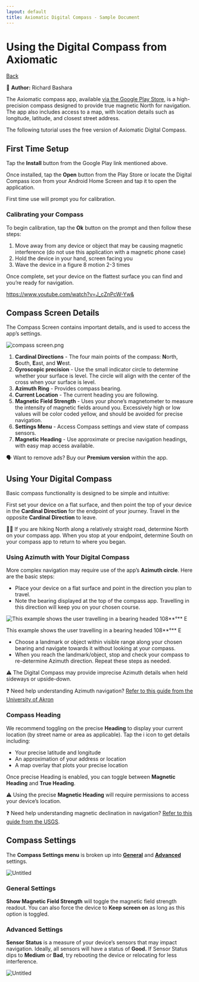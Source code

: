 ```yaml
---
layout: default
title: Axiomatic Digital Compass - Sample Document
---
```



# Using the Digital Compass from Axiomatic

[Back](work_samples.html)

📌 **Author:**
Richard Bashara

The Axiomatic compass app, available [via the Google Play Store](https://play.google.com/store/apps/details?id=com.vincentlee.compass), is a high-precision compass designed to provide true magnetic North for navigation. The app also includes access to a map, with location details such as longitude, latitude, and closest street address.

The following tutorial uses the free version of Axiomatic Digital Compass.


## First Time Setup

Tap the **Install** button from the Google Play link mentioned above.

Once installed, tap the **Open** button from the Play Store or locate the Digital Compass icon from your Android Home Screen and tap it to open the application.

First time use will prompt you for calibration.


### Calibrating your Compass

To begin calibration, tap the **Ok** button on the prompt and then follow these steps:

1. Move away from any device or object that may be causing magnetic interference (do not use this application with a magnetic phone case)
2. Hold the device in your hand, screen facing you
3. Wave the device in a figure 8 motion 2-3 times

Once complete, set your device on the flattest surface you can find and you’re ready for navigation.

https://www.youtube.com/watch?v=J_cZnPcW-Yw&


## Compass Screen Details

The Compass Screen contains important details, and is used to access the app’s settings.

![compass screen.png](assets\images\compass_screen.webp)

1. **Cardinal Directions** - The four main points of the compass: **N**orth, **S**outh, **E**ast, and **W**est.
2. **Gyroscopic precision** - Use the small indicator circle to determine whether your surface is level. The circle will align with the center of the cross when your surface is level.
3. **Azimuth Ring** - Provides compass bearing.
4. **Current Location** - The current heading you are following.
5. **Magnetic Field Strength** - Uses your phone’s magnetometer to measure the intensity of magnetic fields around you. Excessively high or low values will be color coded yellow, and should be avoided for precise navigation.
6. **Settings Menu** - Access Compass settings and view state of compass sensors.
7. **Magnetic Heading** - Use approximate or precise navigation headings, with easy map access available.

<aside>

🗣 Want to remove ads? Buy our **Premium version** within the app.

</aside>


## Using Your Digital Compass

Basic compass functionality is designed to be simple and intuitive:

First set your device on a flat surface, and then point the top of your device in the **Cardinal Direction** for the endpoint of your journey. Travel in the opposite **Cardinal Direction** to leave.

<aside>

🏃‍♂️ If you are hiking North along a relatively straight road, determine North on your compass app. When you stop at your endpoint, determine South on your compass app to return to where you began.

</aside>


### Using Azimuth with Your Digital Compass

More complex navigation may require use of the app’s **Azimuth circle**. Here are the basic steps:

- Place your device on a flat surface and point in the direction you plan to travel.
- Note the bearing displayed at the top of the compass app. Travelling in this direction will keep you on your chosen course.

![This example shows the user travelling in a bearing headed 108**°** E](assets\images\traveling-east.webp)

This example shows the user travelling in a bearing headed 108**°** E

- Choose a landmark or object within visible range along your chosen bearing and navigate towards it without looking at your compass.
- When you reach the landmark/object, stop and check your compass to re-determine Azimuth direction. Repeat these steps as needed.

<aside>

⚠️ The Digital Compass may provide imprecise Azimuth details when held sideways or upside-down.

</aside>

<aside>

❓ Need help understanding Azimuth navigation? [Refer to this guide from the University of Akron](https://www.uakron.edu/armyrotc/MS1/7.pdf)

</aside>


### Compass Heading

We recommend toggling on the precise **Heading** to display your current location (by street name or area as applicable). Tap the i icon to get details including:

- Your precise latitude and longitude
- An approximation of your address or location
- A map overlay that plots your precise location

Once precise Heading is enabled, you can toggle between **Magnetic Heading** and **True Heading**.

<aside>

⚠️ Using the precise **Magnetic Heading** will require permissions to access your device’s location.

</aside>

<aside>

❓ Need help understanding magnetic declination in navigation? [Refer to this guide from the USGS](https://www.usgs.gov/faqs/what-declination).

</aside>


## Compass Settings

The **Compass Settings menu** is broken up into [**General**](#general-settings) and [**Advanced**](#advanced-settings) settings.

![Untitled](assets\images\compass-settings.webp)


### General Settings

**Show Magnetic Field Strength** will toggle the magnetic field strength readout. You can also force the device to **Keep screen on** as long as this option is toggled.


### Advanced Settings

**Sensor Status** is a measure of your device’s sensors that may impact navigation. Ideally, all sensors will have a status of **Good.** If Sensor Status dips to **Medium** or **Bad**, try rebooting the device or relocating for less interference.

![Untitled](assets\images\advanced-settings.webp)